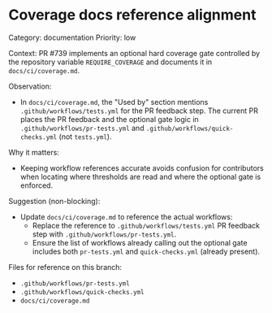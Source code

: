 # Coverage docs reference alignment

Category: documentation
Priority: low

Context: PR #739 implements an optional hard coverage gate controlled by the repository variable `REQUIRE_COVERAGE` and documents it in `docs/ci/coverage.md`.

Observation:

- In `docs/ci/coverage.md`, the "Used by" section mentions `.github/workflows/tests.yml` for the PR feedback step. The current PR places the PR feedback and the optional gate logic in `.github/workflows/pr-tests.yml` and `.github/workflows/quick-checks.yml` (not `tests.yml`).

Why it matters:

- Keeping workflow references accurate avoids confusion for contributors when locating where thresholds are read and where the optional gate is enforced.

Suggestion (non-blocking):

- Update `docs/ci/coverage.md` to reference the actual workflows:
  - Replace the reference to `.github/workflows/tests.yml` PR feedback step with `.github/workflows/pr-tests.yml`.
  - Ensure the list of workflows already calling out the optional gate includes both `pr-tests.yml` and `quick-checks.yml` (already present).

Files for reference on this branch:

- `.github/workflows/pr-tests.yml`
- `.github/workflows/quick-checks.yml`
- `docs/ci/coverage.md`
